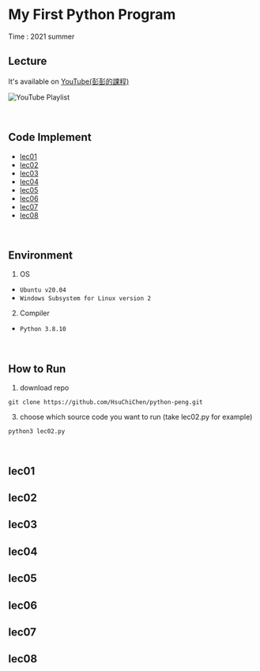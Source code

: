 # My First Python Program
Time : 2021 summer

## Lecture
It's available  on [YouTube(彭彭的課程)](https://www.youtube.com/watch?v=wqRlKVRUV_k&list=PL-g0fdC5RMboYEyt6QS2iLb_1m7QcgfHk&index=1)


![YouTube Playlist](https://i.pinimg.com/564x/25/25/00/25250058b2e145cc7351904296c3bbb9.jpg)

<br>

## Code Implement
- [lec01](#lec01)
- [lec02](#lec02)
- [lec03](#lec03)
- [lec04](#lec04)
- [lec05](#lec05)
- [lec06](#lec06)
- [lec07](#lec07)
- [lec08](#lec08)

<br>

## Environment
1. OS
- `Ubuntu v20.04`
- `Windows Subsystem for Linux version 2`
2. Compiler
- `Python 3.8.10`

<br>

## How to Run
1. download repo
```
git clone https://github.com/HsuChiChen/python-peng.git
```
3. choose which source code you want to run (take lec02.py for example)
```
python3 lec02.py
```

<br>

## lec01

## lec02

## lec03

## lec04

## lec05

## lec06

## lec07

## lec08
